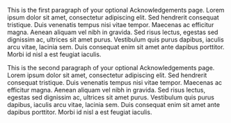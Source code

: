 This is the first paragraph of your optional Acknowledgements page. Lorem ipsum dolor sit amet, consectetur adipiscing elit. Sed hendrerit consequat tristique. Duis venenatis tempus nisi vitae tempor. Maecenas ac efficitur magna. Aenean aliquam vel nibh in gravida. Sed risus lectus, egestas sed dignissim ac, ultrices sit amet purus. Vestibulum quis purus dapibus, iaculis arcu vitae, lacinia sem. Duis consequat enim sit amet ante dapibus porttitor. Morbi id nisl a est feugiat iaculis.

This is the second paragraph of your optional Acknowledgements page. Lorem ipsum dolor sit amet, consectetur adipiscing elit. Sed hendrerit consequat tristique. Duis venenatis tempus nisi vitae tempor. Maecenas ac efficitur magna. Aenean aliquam vel nibh in gravida. Sed risus lectus, egestas sed dignissim ac, ultrices sit amet purus. Vestibulum quis purus dapibus, iaculis arcu vitae, lacinia sem. Duis consequat enim sit amet ante dapibus porttitor. Morbi id nisl a est feugiat iaculis.


